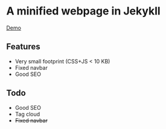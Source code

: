 # A minified webpage in Jekykll

[Demo](http://rpiai.com/jekyll-minimal/)

## Features

- Very small footprint (CSS+JS < 10 KB)
- Fixed navbar
- Good SEO

## Todo

- Good SEO
- Tag cloud
- ~~Fixed navbar~~

